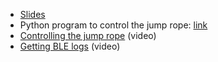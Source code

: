 - [Slides](https://github.com/cryptax/talks/blob/master/Troopers-2023/jump-troopers.pdf)
- Python program to control the jump rope: [link](https://github.com/cryptax/talks/blob/master/Insomnihack-2023/whad_jumprope.py)
- [Controlling the jump rope](https://github.com/cryptax/talks/blob/master/Insomnihack-2023/jump-ctrl.mp4) (video)
- [Getting BLE logs](https://github.com/cryptax/talks/blob/master/Insomnihack-2023/jumprope-ble-logs.mp4) (video)

